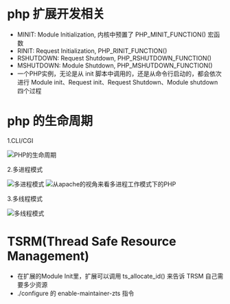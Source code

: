 # php 扩展开发相关

- MINIT: Module Initialization, 内核中预置了 PHP_MINIT_FUNCTION() 宏函数
- RINIT: Request Initialization, PHP_RINIT_FUNCTION()
- RSHUTDOWN: Request Shutdown, PHP_RSHUTDOWN_FUNCTION()
- MSHUTDOWN: Module Shutdown, PHP_MSHUTDOWN_FUNCTION()
- 一个PHP实例，无论是从 init 脚本中调用的，还是从命令行启动的，都会依次进行 Module init、Request init、Request Shutdown、Module shutdown 四个过程

# php 的生命周期

1.CLI/CGI

![PHP的生命周期](http://www.walu.cc/phpbook/image/01fig01.jpg)

2.多进程模式

![多进程模式](http://www.walu.cc/phpbook/image/01fig02.jpg)
![从apache的视角来看多进程工作模式下的PHP](http://www.walu.cc/phpbook/image/01fig03.jpg)

3.多线程模式

![多线程模式](http://www.walu.cc/phpbook/image/01fig04.jpg)

# TSRM(Thread Safe Resource Management)

- 在扩展的Module Init里，扩展可以调用 ts_allocate_id() 来告诉 TRSM 自己需要多少资源
- ./configure 的 enable-maintainer-zts 指令